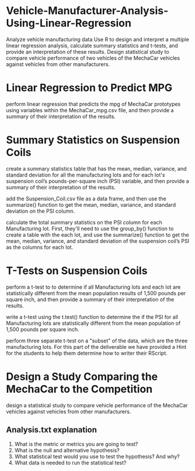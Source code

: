 # Vehicle-Manufacturer-Analysis-Using-Linear-Regression
Analyze vehicle manufacturing data
Use R to design and interpret a multiple linear regression analysis, calculate summary statistics and t-tests, and provide an interpretation of these results. Design statistical study to compare vehicle performance of two vehicles of the MechaCar vehicles against vehicles from other manufacturers.

# Linear Regression to Predict MPG
perform linear regression that predicts the mpg of MechaCar prototypes using variables within the MechaCar_mpg.csv file, and then provide a summary of their interpretation of the results.

# Summary Statistics on Suspension Coils
create a summary statistics table that has the mean, median, variance, and standard deviation for all the manufacturing lots and for each lot's suspension coil’s pounds-per-square inch (PSI) variable, and then provide a summary of their interpretation of the results. 

add the Suspension_Coil.csv file as a data frame, and then use the summarize() function to get the mean, median, variance, and standard deviation on the PSI column.

calculate the total summary statistics on the PSI column for each Manufacturing lot. First, they'll need to use the group_by() function to create a table with the each lot, and use the summarize() function to get the mean, median, variance, and standard deviation of the suspension coil’s PSI as the columns for each lot.

# T-Tests on Suspension Coils
perform a t-test to to determine if all Manufacturing lots and each lot are statistically different from the mean population results of 1,500 pounds per square inch, and then provide a summary of their interpretation of the results.

write a t-test using the t.test() function to determine the if the PSI for all Manufacturing lots are statistically different from the mean population of 1,500 pounds per square inch.

perform three separate t-test on a "subset" of the data, which are the three manufacturing lots. For this part of the deliverable we have provided a Hint for the students to help them determine how to writer their RScript.

# Design a Study Comparing the MechaCar to the Competition
design a statistical study to compare vehicle performance of the MechaCar vehicles against vehicles from other manufacturers.

## Analysis.txt explanation

1. What is the metric or metrics you are going to test?
2. What is the null and alternative hypothesis?
3. What statistical test would you use to test the hypothesis? And why?
4. What data is needed to run the statistical test?
